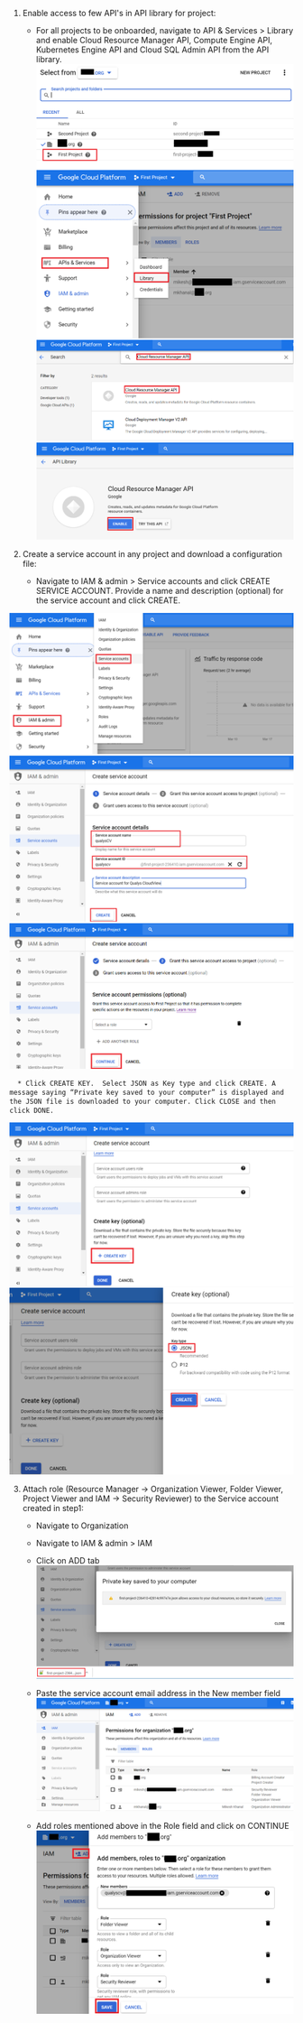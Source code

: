 1. Enable access to few API's in API library for project:
     * For all projects to be onboarded, navigate to API & Services > Library and enable Cloud Resource Manager API, Compute Engine API, Kubernetes Engine API and Cloud SQL Admin API from the API library. 
![Image1](/example/images/1.png) 
![Image2](/example/images/2.png) 
![Image3](/example/images/3.png)
![Image4](/example/images/4.png)


2. Create a service account in any project and download a configuration file: 
      * Navigate to IAM & admin > Service accounts and click CREATE SERVICE ACCOUNT. Provide a name and description (optional) for the service account and click CREATE. 
      
![Image5](/example/images/5.png)
![Image6](/example/images/6.png)
![Image7](/example/images/7.png)

      * Click CREATE KEY.  Select JSON as Key type and click CREATE. A message saying “Private key saved to your computer” is displayed and the JSON file is downloaded to your computer. Click CLOSE and then click DONE. 
      
![Image8](/example/images/8.png)
![Image9](/example/images/9.png)


3. Attach role (Resource Manager -> Organization Viewer, Folder Viewer, Project Viewer and    IAM -> Security Reviewer) to the Service account created in step1: 
      * Navigate to Organization 
      * Navigate to IAM & admin > IAM 
      * Click on ADD tab 
![Image10](/example/images/10.png)

      * Paste the service account email address in the New member field 
![Image11](/example/images/11.png)

      * Add roles mentioned above in the Role field and click on CONTINUE 
![Image12](/example/images/12.png)
